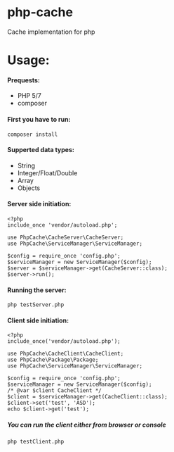 # php-cache
Cache implementation for php

# Usage:
#### Prequests:
- PHP 5/7
- composer
#### First you have to run:
```
composer install
```
#### Supperted data types:
- String
- Integer/Float/Double
- Array
- Objects
#### Server side initiation:
```
<?php
include_once 'vendor/autoload.php';

use PhpCache\CacheServer\CacheServer;
use PhpCache\ServiceManager\ServiceManager;

$config = require_once 'config.php';
$serviceManager = new ServiceManager($config);
$server = $serviceManager->get(CacheServer::class);
$server->run();
```
#### Running the server:
```
php testServer.php
```
#### Client side initiation:
```
<?php
include_once('vendor/autoload.php');

use PhpCache\CacheClient\CacheClient;
use PhpCache\Package\Package;
use PhpCache\ServiceManager\ServiceManager;

$config = require_once 'config.php';
$serviceManager = new ServiceManager($config);
/* @var $client CacheClient */
$client = $serviceManager->get(CacheClient::class);
$client->set('test', 'ASD');
echo $client->get('test');
```
##### You can run the client either from browser or console
```
php testClient.php
```
